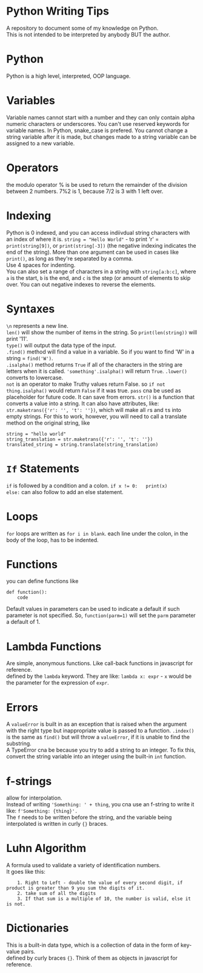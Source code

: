 # Python Writing Tips
A repository to document some of my knowledge on Python.  
This is not intended to be interpreted by anybody BUT the author.  

# Python
Python is a high level, interpreted, OOP language. 

# Variables 
Variable names cannot start with a number and they can only contain alpha numeric characters or underscores. You can't use reserved keywords for variable names. In Python, snake_case is prefered. 
You cannot change a string variable after it is made, but changes made to a string variable can be assigned to a new variable. 

# Operators
the modulo operator % is be used to return the remainder of the division between 2 numbers. 7%2 is 1, because 7/2 is 3 with 1 left over. 

# Indexing
Python is 0 indexed, and you can access indiivdual string characters with an index of where it is. ```string = "Hello World"``` - to print 'r' = ```print(string[9])```, or ```print(string[-3])``` (the negative indexing indicates the end of the string). More than one argument can be used in cases like ```print()```, as long as they're separated by a comma.    
Use 4 spaces for indenting.  
You can also set a range of characters in a string with ```string[a:b:c]```, where ```a``` is the start, ```b``` is the end, and ```c``` is the step (or amount of elements to skip over. You can out negative indexes to reverse the elements.

# Syntaxes
```\n``` represents a new line.  
```len()``` will show the number of items in the string. So ```print(len(string))``` will print '11'.    
```type()``` will output the data type of the input.   
```.find()``` method will find a value in a variable. So if you want to find 'W' in a string = ```find('W')```.  
```.isalpha()``` method returns ```True``` if all of the characters in the string are letters when it is called. ```'something'.isalpha()``` will return ```True```.
```.lower()``` converts to lowercase.  
```not``` is an operator to make Truthy values return False. so ```if not thing.isalpha()``` would return ```False``` if it was true.
```pass``` cna be used as placeholder for future code. It can save from errors. 
```str()``` is a function that converts a value into a string. It can also have attributes, like: ```str.maketrans({'r': '', 't': ''})```, which will make all ```r```s and ```t```s into empty strings. For this to work, however, you will need to call a translate method on the original string, like 
```  
string = "hello world"
string_translation = str.maketrans({'r': '', 't': ''})
translated_string = string.translate(string_translation)
```  

# ```If``` Statements 
```if``` is followed by a condition and a colon. ```if x != 0:  
    print(x)```  
    ```else:``` can also follow to add an else statement. 

# Loops
```for``` loops are written as ```for i in blank```. each line under the colon, in the body of the loop, has to be indented.  

# Functions 
you can define functions like 
```
def function():
    code
```
Default values in parameters can be used to indicate a default if such parameter is not specified. So, ```function(parm=1)``` will set the ```parm``` parameter a default of 1.

# Lambda Functions
Are simple, anonymous functions. Like call-back functions in javascript for reference.   
defined by the ```lambda``` keyword. They are like: ```lambda x: expr``` - ```x``` would be the parameter for the expression of ```expr```. 

# Errors 
A ```valueError``` is built in as an exception that is raised when the argument with the right type but inappropriate value is passed to a function. ```.index()``` is the same as ```find()``` but will throw a ```valueError```, if it is unable to find the substring.   
A TypeError cna be because you try to add a string to an integer. To fix this, convert the string variable into an integer using the built-in ```int``` function.  

# f-strings
allow for interpolation.  
Instead of writing ```'Something: ' + thing```, you cna use an f-string to write it like: ```f'Something: {thing}'.```  
The ```f``` needs to be written before the string, and the variable being interpolated is written in curly ```{}``` braces.  
# Luhn Algorithm
A formula used to validate a variety of identification numbers.    
It goes like this: 
```
    1. Right to Left - double the value of every second digit, if product is greater than 9 you sum the digits of it.  
    2. take sum of all the digits
    3. If that sum is a multiple of 10, the number is valid, else it is not.
```
# Dictionaries
This is a built-in data type, which is a collection of data in the form of key-value pairs.   
defined by curly braces ```{}```. Think of them as objects in javascript for reference.

